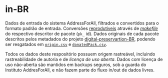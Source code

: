 # in-BR
Dados de entrada do sistema AddressForAll, filtrados e convertidos para o formato padrão de entrada.
Conversões [reprodutiveis](https://en.wikipedia.org/wiki/Reproducibility) através de  [*makefile*](https://en.wikipedia.org/wiki/Makefile) do respectivo descritor de pacote (`pk_` id). Dados originais de cada pacote descritos pelos metadados do projeto [digital-preservartion-BR](https://github.com/AddressForAll/digital-preservartion-BR), podendo ser resgatados em [`origin.csv`](https://github.com/AddressForAll/digital-preservation-BR/blob/master/data/out/origin.csv) e  [`donatedPack.csv`](https://github.com/AddressForAll/digital-preservation-BR/blob/master/data/in/br-donatedPack.csv).

Todos os dados deste respositório possuem origem rastreável, incluindo rastreabilidade de autoria e de *licença de uso aberta*.
Dados com licença de uso não-aberta são mantidos em backups seguros, sob a guarda do Instituto AddresForAll,
e não fazem parte do fluxo in/out de dados livres.

